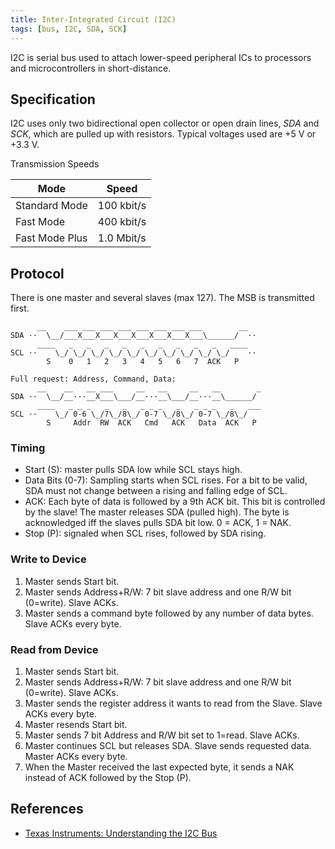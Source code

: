 ```yaml
---
title: Inter-Integrated Circuit (I2C)
tags: [bus, I2C, SDA, SCK]
---
```


I2C is serial bus used to attach lower-speed peripheral ICs to processors and microcontrollers in short-distance.


## Specification

I2C uses only two bidirectional open collector or open drain lines, *SDA* and *SCK*, which are pulled up with resistors. Typical voltages used are +5 V or +3.3 V.


Transmission Speeds

| Mode           | Speed      |
|----------------|------------|
| Standard Mode  | 100 kbit/s |
| Fast Mode      | 400 kbit/s |
| Fast Mode Plus | 1.0 Mbit/s |


## Protocol
There is one master and several slaves (max 127). The MSB is transmitted first.

```diagram
      __    ___ ___ ___ ___ ___ ___ ___ ___        __
SDA ··  \__/___X___X___X___X___X___X___X___\______/  ··
      ____   _   _   _   _   _   _   _   _   _   ____
SCL ··    \_/ \_/ \_/ \_/ \_/ \_/ \_/ \_/ \_/ \_/    ··
        S    0   1   2   3   4   5   6   7  ACK   P  

Full request: Address, Command, Data:
      __    __   __ ___     __   __     __   __        _ 
SDA ··  \__/__···__X___\___/__···__\___/__···__\______/ 
      ____   _ _ _   _   _   _ _ _   _   _ _ _   _   ___
SCL ··    \_/ 0-6 \_/7\_/8\_/ 0-7 \_/8\_/ 0-7 \_/8\_/   
        S     Addr  RW  ACK   Cmd   ACK   Data  ACK   P 
```

### Timing
* Start (S): master pulls SDA low while SCL stays high.
* Data Bits (0-7): Sampling starts when SCL rises. For a bit to be valid, SDA must not change between a rising and falling edge of SCL.
* ACK: Each byte of data is followed by a 9th ACK bit. This bit is controlled by the slave! The master releases SDA (pulled high). The byte is acknowledged iff the slaves pulls SDA bit low. 0 = ACK, 1 = NAK. 
* Stop (P): signaled when SCL rises, followed by SDA rising.


### Write to Device
1. Master sends Start bit.
1. Master sends Address+R/W: 7 bit slave address and one R/W bit (0=write). Slave ACKs.
1. Master sends a command byte followed by any number of data bytes. Slave ACKs every byte.


### Read from Device
1. Master sends Start bit.
1. Master sends Address+R/W: 7 bit slave address and one R/W bit (0=write). Slave ACKs.
1. Master sends the register address it wants to read from the Slave. Slave ACKs every byte.
1. Master resends Start bit.
1. Master sends 7 bit Address and R/W bit set to 1=read. Slave ACKs.
1. Master continues SCL but releases SDA. Slave sends requested data. Master ACKs every byte.
1. When the Master received the last expected byte, it sends a NAK instead of ACK followed by the Stop (P).



## References

* [Texas Instruments: Understanding the I2C Bus](http://www.ti.com/lit/an/slva704/slva704.pdf)

